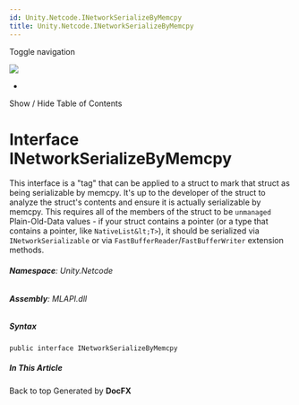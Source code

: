 ```yaml
---
id: Unity.Netcode.INetworkSerializeByMemcpy
title: Unity.Netcode.INetworkSerializeByMemcpy
---
```


<div id="wrapper">

<div>

<div class="container">

<div class="navbar-header">

Toggle navigation

<img src="../logo.svg" id="logo" class="svg" />

</div>

<div id="navbar" class="collapse navbar-collapse">

<div class="form-group">

</div>

</div>

</div>

<div class="subnav navbar navbar-default">

<div id="breadcrumb" class="container hide-when-search">

-   

</div>

</div>

</div>

<div class="container body-content hide-when-search" role="main">

<div class="sidenav hide-when-search">

Show / Hide Table of Contents

<div id="sidetoggle" class="sidetoggle collapse">

<div id="sidetoc">

</div>

</div>

</div>

<div class="article row grid-right">

<div class="col-md-10">

# Interface INetworkSerializeByMemcpy

<div class="markdown level0 summary">

This interface is a "tag" that can be applied to a struct to mark that
struct as being serializable by memcpy. It's up to the developer of the
struct to analyze the struct's contents and ensure it is actually
serializable by memcpy. This requires all of the members of the struct
to be `unmanaged` Plain-Old-Data values - if your struct contains a
pointer (or a type that contains a pointer, like `NativeList&lt;T>`), it
should be serialized via `INetworkSerializable` or via
`FastBufferReader`/`FastBufferWriter` extension methods.

</div>

<div class="markdown level0 conceptual">

</div>

###### **Namespace**: Unity.Netcode

###### **Assembly**: MLAPI.dll

##### Syntax

<div class="codewrapper">

``` lang-csharp
public interface INetworkSerializeByMemcpy
```

</div>

</div>

<div class="hidden-sm col-md-2" role="complementary">

<div class="sideaffix">

<div class="contribution">

</div>

##### In This Article

<div>

</div>

</div>

</div>

</div>

</div>

<div class="grad-bottom">

</div>

<div class="footer">

<div class="container">

Back to top Generated by **DocFX**

</div>

</div>

</div>
